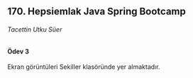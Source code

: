 ##  170. Hepsiemlak Java Spring Bootcamp

###### Tacettin Utku Süer



#### Ödev 3



Ekran görüntüleri Sekiller klasöründe yer almaktadır.

